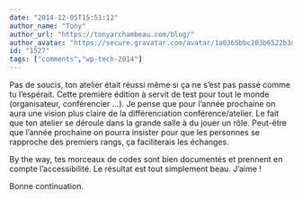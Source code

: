 ```yaml
---
date: "2014-12-05T15:51:12"
author_name: "Tony"
author_url: "https://tonyarchambeau.com/blog/"
author_avatar: "https://secure.gravatar.com/avatar/1a0365bbc203b6522b3d62002a506492"
id: "1527"
tags: ["comments","wp-tech-2014"]
---
```

Pas de soucis, ton atelier était réussi même si ça ne s’est pas passé comme tu l’espérait. Cette première édition à servit de test pour tout le monde (organisateur, conférencier …). Je pense que pour l’année prochaine on aura une vision plus claire de la différenciation conférence/atelier. Le fait que ton atelier se déroule dans la grande salle à du jouer un rôle. Peut-être que l’année prochaine on pourra insister pour que les personnes se rapproche des premiers rangs, ça faciliterais les échanges.

By the way, tes morceaux de codes sont bien documentés et prennent en compte l’accessibilité. Le résultat est tout simplement beau. J’aime !

Bonne continuation.
